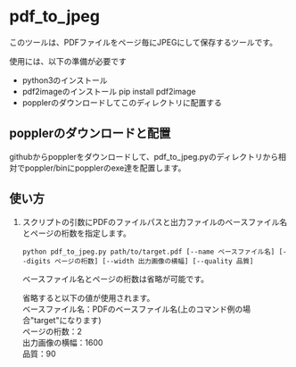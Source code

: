 # pdf_to_jpeg

このツールは、PDFファイルをページ毎にJPEGにして保存するツールです。

使用には、以下の準備が必要です
- python3のインストール
- pdf2imageのインストール
	pip install pdf2image
- popplerのダウンロードしてこのディレクトリに配置する


## popplerのダウンロードと配置

githubからpopplerをダウンロードして、pdf_to_jpeg.pyのディレクトリから相対でpoppler/binにpopplerのexe達を配置します。

## 使い方

1. スクリプトの引数にPDFのファイルパスと出力ファイルのベースファイル名とページの桁数を指定します。  
	```
	python pdf_to_jpeg.py path/to/target.pdf [--name ベースファイル名] [--digits ページの桁数] [--width 出力画像の横幅] [--quality 品質]
	```
	ベースファイル名とページの桁数は省略が可能です。  

	省略すると以下の値が使用されます。  
	ベースファイル名：PDFのベースファイル名(上のコマンド例の場合"target"になります)  
	ページの桁数：2  
	出力画像の横幅：1600  
	品質：90  

